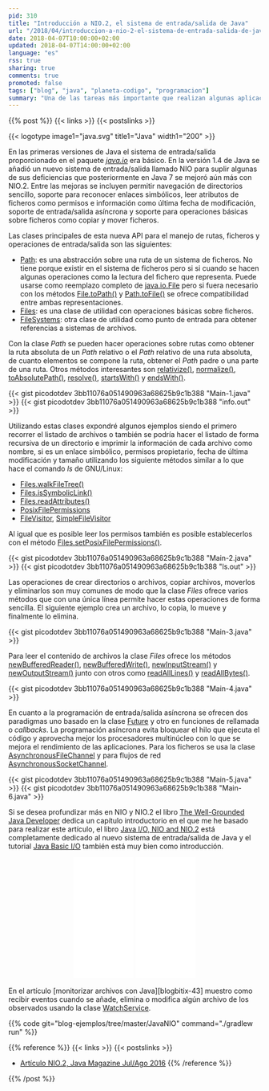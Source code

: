 ```yaml
---
pid: 310
title: "Introducción a NIO.2, el sistema de entrada/salida de Java"
url: "/2018/04/introduccion-a-nio-2-el-sistema-de-entrada-salida-de-java/"
date: 2018-04-07T10:00:00+02:00
updated: 2018-04-07T14:00:00+02:00
language: "es"
rss: true
sharing: true
comments: true
promoted: false
tags: ["blog", "java", "planeta-codigo", "programacion"]
summary: "Una de las tareas más importante que realizan algunas aplicaciones es el manejo de la entrada y salida ya sea al sistema de ficheros o a la red. Desde las versiones iniciales de Java se ha mejorado soporte añadiendo programación asíncrona de E/S, permitir obtener información de atributos propios del sistema de archivos, reconocimiento de enlaces simbólicos y facilitado de algunas operaciones básicas."
---
```


{{% post %}}
{{< links >}}
{{< postslinks >}}

{{< logotype image1="java.svg" title1="Java" width1="200" >}}

En las primeras versiones de Java el sistema de entrada/salida proporcionado en el paquete [_java.io_](https://docs.oracle.com/javase/10/docs/api/java/io/package-summary.html) era básico. En la versión 1.4 de Java se añadió un nuevo sistema de entrada/salida llamado NIO para suplir algunas de sus deficiencias que posteriormente en Java 7 se mejoró aún más con NIO.2. Entre las mejoras se incluyen permitir navegación de directorios sencillo, soporte para reconocer enlaces simbólicos, leer atributos de ficheros como permisos e información como última fecha de modificación, soporte de entrada/salida asíncrona y soporte para operaciones básicas sobre ficheros como copiar y mover ficheros.

Las clases principales de esta nueva API para el manejo de rutas, ficheros y operaciones de entrada/salida son las siguientes:

* [Path](https://docs.oracle.com/javase/10/docs/api/java/nio/file/Path.html): es una abstracción sobre una ruta de un sistema de ficheros. No tiene porque existir en el sistema de ficheros pero si si cuando se hacen algunas operaciones como la lectura del fichero que representa. Puede usarse como reemplazo completo de [java.io.File](https://docs.oracle.com/javase/10/docs/api/java/io/File.html) pero si fuera necesario con los métodos [File.toPath()](https://docs.oracle.com/javase/10/docs/api/java/io/File.html#toPath()) y [Path.toFile()](https://docs.oracle.com/javase/10/docs/api/java/nio/file/Path.html#toFile()) se ofrece compatibilidad entre ambas representaciones.
* [Files](https://docs.oracle.com/javase/10/docs/api/java/nio/file/Files.html): es una clase de utilidad con operaciones básicas sobre ficheros.
* [FileSystems](https://docs.oracle.com/javase/10/docs/api/java/nio/file/FileSystems.html): otra clase de utilidad como punto de entrada para obtener referencias a sistemas de archivos.

Con la clase _Path_ se pueden hacer operaciones sobre rutas como obtener la ruta absoluta de un _Path_ relativo o el _Path_ relativo de una ruta absoluta, de cuanto elementos se compone la ruta, obtener el _Path_ padre o una parte de una ruta. Otros métodos interesantes son [relativize()](https://docs.oracle.com/javase/10/docs/api/java/nio/file/Path.html#relativize(java.nio.file.Path)), [normalize()](https://docs.oracle.com/javase/10/docs/api/java/nio/file/Path.html#normalize()), [toAbsolutePath()](https://docs.oracle.com/javase/10/docs/api/java/nio/file/Path.html#toAbsolutePath()), [resolve()](https://docs.oracle.com/javase/10/docs/api/java/nio/file/Path.html#resolve(java.nio.file.Path)), [startsWith()](https://docs.oracle.com/javase/10/docs/api/java/nio/file/Path.html#startsWith(java.nio.file.Path)) y [endsWith()](https://docs.oracle.com/javase/10/docs/api/java/nio/file/Path.html#endsWith(java.nio.file.Path)).

{{< gist picodotdev 3bb11076a051490963a68625b9c1b388 "Main-1.java" >}}
{{< gist picodotdev 3bb11076a051490963a68625b9c1b388 "info.out" >}}

Utilizando estas clases expondré algunos ejemplos siendo el primero recorrer el listado de archivos o también se podría hacer el listado de forma recursiva de un directorio e imprimir la información de cada archivo como nombre, si es un enlace simbólico, permisos propietario, fecha de última modificación y tamaño utilizando los siguiente métodos similar a lo que hace el comando _ls_ de GNU/Linux:

* [Files.walkFileTree()](https://docs.oracle.com/javase/10/docs/api/java/nio/file/Files.html#walkFileTree(java.nio.file.Path,java.nio.file.FileVisitor))
* [Files.isSymbolicLink()](https://docs.oracle.com/javase/10/docs/api/java/nio/file/Files.html#isSymbolicLink(java.nio.file.Path))
* [Files.readAttributes()](https://docs.oracle.com/javase/10/docs/api/java/nio/file/Files.html#readAttributes(java.nio.file.Path,java.lang.String,java.nio.file.LinkOption...))
* [PosixFilePermissions](https://docs.oracle.com/javase/10/docs/api/java/nio/file/attribute/PosixFilePermissions.html)
* [FileVisitor](https://docs.oracle.com/javase/10/docs/api/java/nio/file/FileVisitor.html), [SimpleFileVisitor](https://docs.oracle.com/javase/10/docs/api/java/nio/file/SimpleFileVisitor.html)

Al igual que es posible leer los permisos también es posible establecerlos con el método [Files.setPosixFilePermissions()](https://docs.oracle.com/javase/10/docs/api/java/nio/file/Files.html#setPosixFilePermissions(java.nio.file.Path,java.util.Set)).

{{< gist picodotdev 3bb11076a051490963a68625b9c1b388 "Main-2.java" >}}
{{< gist picodotdev 3bb11076a051490963a68625b9c1b388 "ls.out" >}}

Las operaciones de crear directorios o archivos, copiar archivos, moverlos y eliminarlos son muy comunes de modo que la clase _Files_ ofrece varios métodos que con una única línea permite hacer estas operaciones de forma sencilla. El siguiente ejemplo crea un archivo, lo copia, lo mueve y finalmente lo elimina.

{{< gist picodotdev 3bb11076a051490963a68625b9c1b388 "Main-3.java" >}}

Para leer el contenido de archivos la clase _Files_ ofrece los métodos [newBufferedReader()](https://docs.oracle.com/javase/10/docs/api/java/nio/file/Files.html#newBufferedReader(java.nio.file.Path)), [newBufferedWrite()](https://docs.oracle.com/javase/10/docs/api/java/nio/file/Files.html#newBufferedWriter(java.nio.file.Path,java.nio.charset.Charset,java.nio.file.OpenOption...)), [newInputStream()](https://docs.oracle.com/javase/10/docs/api/java/nio/file/Files.html#newInputStream(java.nio.file.Path,java.nio.file.OpenOption...)) y [newOutputStream()](https://docs.oracle.com/javase/10/docs/api/java/nio/file/Files.html#newOutputStream(java.nio.file.Path,java.nio.file.OpenOption...)) junto con otros como [readAllLines()](https://docs.oracle.com/javase/10/docs/api/java/nio/file/Files.html#readAllLines(java.nio.file.Path,java.nio.charset.Charset)) y [readAllBytes()](https://docs.oracle.com/javase/10/docs/api/java/nio/file/Files.html#readAllBytes(java.nio.file.Path)).

{{< gist picodotdev 3bb11076a051490963a68625b9c1b388 "Main-4.java" >}}

En cuanto a la programación de entrada/salida asíncrona se ofrecen dos paradigmas uno basado en la clase [Future](https://docs.oracle.com/javase/10/docs/api/java/util/concurrent/Future.html) y otro en funciones de rellamada o _callbacks_. La programación asíncrona evita bloquear el hilo que ejecuta el código y aprovecha mejor los procesadores multinúcleo con lo que se mejora el rendimiento de las aplicaciones. Para los ficheros se usa la clase [AsynchronousFileChannel](https://docs.oracle.com/javase/10/docs/api/java/nio/channels/AsynchronousFileChannel.html) y para flujos de red [AsynchronousSocketChannel](https://docs.oracle.com/javase/10/docs/api/java/nio/channels/AsynchronousSocketChannel.html).

{{< gist picodotdev 3bb11076a051490963a68625b9c1b388 "Main-5.java" >}}
{{< gist picodotdev 3bb11076a051490963a68625b9c1b388 "Main-6.java" >}}

Si se desea profundizar más en NIO y NIO.2 el libro [The Well-Grounded Java Developer](https://amzn.to/2JsEIao) dedica un capítulo introductorio en el que me he basado para realizar este artículo, el libro [Java I/O, NIO and NIO.2](https://amzn.to/2q7qMdN) está completamente dedicado al nuevo sistema de entrada/salida de Java y el tutorial [Java Basic I/O](https://docs.oracle.com/javase/tutorial/essential/io/index.html) también está muy bien como introducción.

<div class="media-amazon" style="text-align: center;">
    <iframe style="width:120px;height:240px;" marginwidth="0" marginheight="0" scrolling="no" frameborder="0" src="//rcm-eu.amazon-adsystem.com/e/cm?lt1=_blank&bc1=000000&IS2=1&bg1=FFFFFF&fc1=000000&lc1=0000FF&t=blobit-21&o=30&p=8&l=as4&m=amazon&f=ifr&ref=as_ss_li_til&asins=1617290068&linkId=61507308185711a0af4b5ed5ab70b62b"></iframe>
    <iframe style="width:120px;height:240px;" marginwidth="0" marginheight="0" scrolling="no" frameborder="0" src="//rcm-eu.amazon-adsystem.com/e/cm?lt1=_blank&bc1=000000&IS2=1&bg1=FFFFFF&fc1=000000&lc1=0000FF&t=blobit-21&o=30&p=8&l=as4&m=amazon&f=ifr&ref=as_ss_li_til&asins=1484215664&linkId=d748ea086bd02aa68dd0b27945514558"></iframe>
</div>

En el artículo [monitorizar archivos con Java][blogbitix-43] muestro como recibir eventos cuando se añade, elimina o modifica algún archivo de los observados usando la clase [WatchService](https://docs.oracle.com/javase/10/docs/api/java/nio/file/WatchService.html).

{{% code git="blog-ejemplos/tree/master/JavaNIO" command="./gradlew run" %}}

{{% reference %}}
{{< links >}}
{{< postslinks >}}
* [Artículo NIO.2, Java Magazine Jul/Ago 2016](http://www.javamagazine.mozaicreader.com/JulyAug2016/Twitter)
{{% /reference %}}

{{% /post %}}
